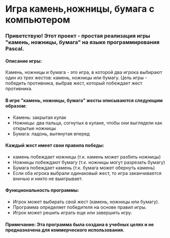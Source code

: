 # Игра камень,ножницы, бумага с компьютером

### Приветствую! Этот проект - простая реализация игры "камень, ножницы, бумага" на языке программирования Pascal.

#### Описание игры: 
Камень, ножницы и бумага - это игра, в которой два игрока выбирают один из трех жестов: камень, ножницы или бумагу. Цель игры - победить противника, выбрав жест, который побеждает жест противника.

#### В игре "камень, ножницы, бумага" жесты описываются следующим образом:
- Камень: закрытая кулак
- Ножницы: два пальца, согнутых в кулаке, чтобы они выглядели как открытые ножницы
- Бумага: ладонь, вытянутая вперед

#### Каждый жест имеет свои правила победы:
* камень побеждает ножницы (т.к. камень может разбить ножницы)
* Ножницы побеждают бумагу (т.к. ножницы могут разрезать бумагу)
* Бумага побеждает камень (т.к. бумага может обернуть камень)
* Если оба игрока выбрали одинаковый жест, то игра заканчивается вничью и никто не выигрывает.

#### Функциональность программы:
* Игрок может выбирать свой жест (камень, ножницы или бумагу).
* Программа определяет победителя на основе правил игры.
* Игрок может решить играть еще или завершить игру.

#### Примечание: Эта программа была создана в учебных целях и не предназначена для коммерческого использования.
